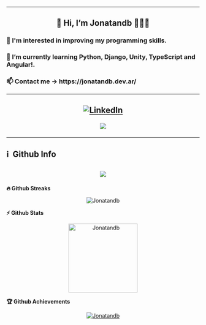 
---

<h2 align="center">👋 Hi, I’m Jonatandb 👨🏻‍🚀</h2>

<h3>👀 I'm interested in improving my programming skills.</h3>

<h3>🌱 I’m currently learning Python, Django, Unity, TypeScript and Angular!.</h3>

<h3>📫 Contact me -> https://jonatandb.dev.ar/</h3>

--- 
<h2 align="center">
  
  [![LinkedIn](https://img.shields.io/badge/-LinkedIn-090909?style=social&logo=linkedin&logoColor=007BB6&color=white)](https://www.linkedin.com/in/jonatandb/) 
  
  [![](https://visitcount.itsvg.in/api?id=Jonatandb&label=Profile%20Views&pretty=false)](https://visitcount.itsvg.in)

</h2>


---


<h2>
  ℹ️ &nbsp;Github Info
</h2>

<h2 align="center">
  
  ![](https://github-readme-stats.vercel.app/api/top-langs/?username=jonatandb&theme=dark&hide_border=false&include_all_commits=false&count_private=false&layout=compact)
  
</h2>

<summary>
  <b>
    🔥 Github Streaks
  </b>
</summary>

<p align="center">
  <img src="https://github-readme-streak-stats.herokuapp.com/?user=jonatandb&theme=black-ice&hide_border=true&stroke=0000&background=0D1117&ring=e05397&fire=e05397&currStreakLabel=e05397" alt="Jonatandb" />
</p>

<summary>
  <b>
    ⚡ Github Stats
  </b>
</summary>

<p align="center">
  <img height="180em" src="https://github-readme-stats.vercel.app/api?username=jonatandb&hide_border=true&count_private=true&show_icons=true&theme=radical" alt="Jonatandb" align = "center" />
</p>



<summary>
  <b>
    🏆 Github Achievements
  </b>
</summary>

<p align="center">
  <a href="https://github.com/jonatandb">
    <img src="https://github-profile-trophy.vercel.app/?username=jonatandb&margin-w=5&theme=radical" alt="Jonatandb" />
  </a>




<!---
Jonatandb/Jonatandb is a ✨ special ✨ repository because its `README.md` (this file) appears on your GitHub profile.
You can click the Preview link to take a look at your changes.
--->
